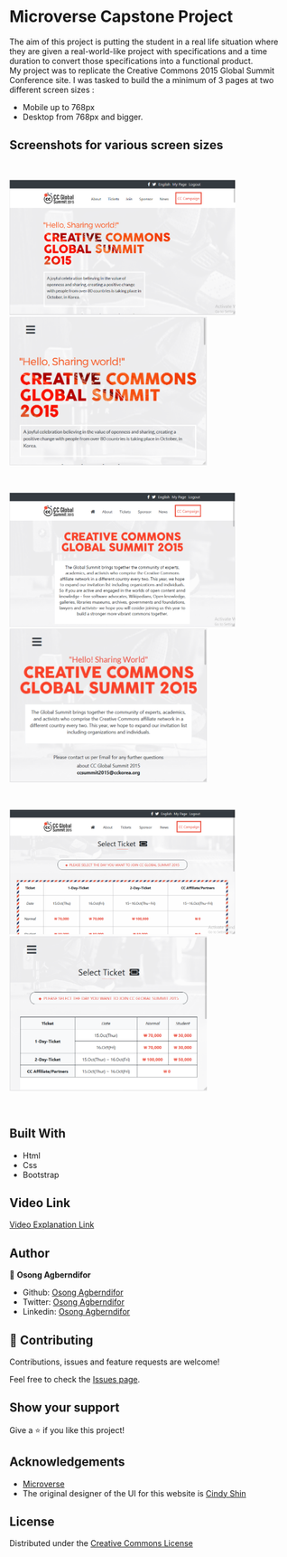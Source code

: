 # Microverse Capstone Project
The aim of this project is putting the student in a real life situation where they are given a real-world-like project with specifications and a time duration to convert those specifications into a functional product.
<br>
My project was to replicate the Creative Commons 2015 Global Summit Conference site. I was tasked to build the a minimum of 3 pages at two different screen sizes :
- Mobile up to 768px
- Desktop from 768px and bigger.


## Screenshots for various screen sizes
<br>
<p float="left">
 <img src="screenshots/home-big.PNG" width="400"> &nbsp; <img src="screenshots/home-small.PNG" width="350">
</p>
<br>
<p float="left">
<img src="screenshots/about-big.PNG" width="400"> &nbsp; <img src="screenshots/about-small.PNG" width="350">
 </p>
<br>
 <p float="left">
<img src="screenshots/tickets-big.PNG" width="400"> &nbsp; <img src="screenshots/tickets-small.PNG" width="350">
 </p>
<br>


## Built With

* Html
* Css
* Bootstrap

## Video Link

[Video Explanation Link](https://youtu.be/XuFRXxsYnOo)


## Author

👤 **Osong Agberndifor**

- Github: [Osong Agberndifor](https://github.com/OA7)
- Twitter: [Osong Agberndifor](https://twitter.com/Osong17)
- Linkedin: [Osong Agberndifor](https://linkedin.com/osong-agberndifor)


## 🤝 Contributing

Contributions, issues and feature requests are welcome!

Feel free to check the [Issues page](https://github.com/OA7/Creative-Commons-Page/issues).

## Show your support

Give a ⭐️ if you like this project!

## Acknowledgements
  * [Microverse](https://www.microverse.org/)
  * The original designer of the UI for this website is [Cindy Shin](https://www.behance.net/adagio07)

## License
 Distributed under the [Creative Commons License](https://creativecommons.org/licenses/by-nc/4.0/)
